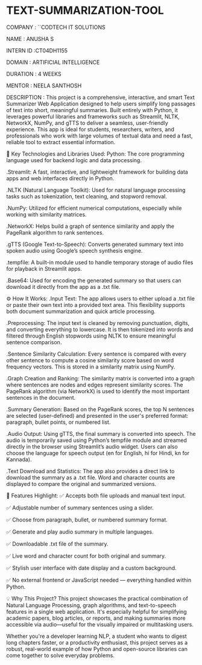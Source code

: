 # TEXT-SUMMARIZATION-TOOL

COMPANY : ``CODTECH IT SOLUTIONS 

NAME : ANUSHA S

INTERN ID :CT04DH1155

DOMAIN : ARTIFICIAL INTELLIGENCE

DURATION  : 4 WEEKS

MENTOR  : NEELA SANTHOSH

DESCRIPTION : This project is a comprehensive, interactive, and smart Text Summarizer Web Application designed to help users simplify long passages of text into short, meaningful summaries. Built entirely with Python, it leverages powerful libraries and frameworks such as Streamlit, NLTK, NetworkX, NumPy, and gTTS to deliver a seamless, user-friendly experience. This app is ideal for students, researchers, writers, and professionals who work with large volumes of textual data and need a fast, reliable tool to extract essential information.

🧠 Key Technologies and Libraries Used:
Python: The core programming language used for backend logic and data processing.

.Streamlit: A fast, interactive, and lightweight framework for building data apps and web interfaces directly in Python.

.NLTK (Natural Language Toolkit): Used for natural language processing tasks such as tokenization, text cleaning, and stopword removal.

.NumPy: Utilized for efficient numerical computations, especially while working with similarity matrices.

.NetworkX: Helps build a graph of sentence similarity and apply the PageRank algorithm to rank sentences.

.gTTS (Google Text-to-Speech): Converts generated summary text into spoken audio using Google’s speech synthesis engine.

.tempfile: A built-in module used to handle temporary storage of audio files for playback in Streamlit apps.

.Base64: Used for encoding the generated summary so that users can download it directly from the app as a .txt file.

⚙️ How It Works:
.Input Text:
The app allows users to either upload a .txt file or paste their own text into a provided text area. This flexibility supports both document summarization and quick article processing.

.Preprocessing:
The input text is cleaned by removing punctuation, digits, and converting everything to lowercase. It is then tokenized into words and filtered through English stopwords using NLTK to ensure meaningful sentence comparison.

.Sentence Similarity Calculation:
Every sentence is compared with every other sentence to compute a cosine similarity score based on word frequency vectors. This is stored in a similarity matrix using NumPy.

.Graph Creation and Ranking:
The similarity matrix is converted into a graph where sentences are nodes and edges represent similarity scores. The PageRank algorithm (via NetworkX) is used to identify the most important sentences in the document.

.Summary Generation:
Based on the PageRank scores, the top N sentences are selected (user-defined) and presented in the user's preferred format: paragraph, bullet points, or numbered list.

.Audio Output:
Using gTTS, the final summary is converted into speech. The audio is temporarily saved using Python’s tempfile module and streamed directly in the browser using Streamlit’s audio widget. Users can also choose the language for speech output (en for English, hi for Hindi, kn for Kannada).

.Text Download and Statistics:
The app also provides a direct link to download the summary as a .txt file. Word and character counts are displayed to compare the original and summarized versions.

🌟 Features Highlight:
✅ Accepts both file uploads and manual text input.

✅ Adjustable number of summary sentences using a slider.

✅ Choose from paragraph, bullet, or numbered summary format.

✅ Generate and play audio summary in multiple languages.

✅ Downloadable .txt file of the summary.

✅ Live word and character count for both original and summary.

✅ Stylish user interface with date display and a custom background.

✅ No external frontend or JavaScript needed — everything handled within Python.

💡 Why This Project?
This project showcases the practical combination of Natural Language Processing, graph algorithms, and text-to-speech features in a single web application. It's especially helpful for simplifying academic papers, blog articles, or reports, and making summaries more accessible via audio—useful for the visually impaired or multitasking users.

Whether you're a developer learning NLP, a student who wants to digest long chapters faster, or a productivity enthusiast, this project serves as a robust, real-world example of how Python and open-source libraries can come together to solve everyday problems.
